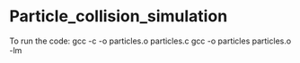 # Particle_collision_simulation
To run the code:
gcc -c -o particles.o particles.c
gcc -o particles particles.o -lm

